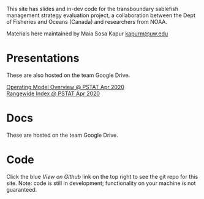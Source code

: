 
This site has slides and in-dev code for the transboundary sablefish management strategy evaluation project, a collaboration between the Dept of Fisheries and Oceans (Canada) and researchers from NOAA.

Materials here maintained by Maia Sosa Kapur kapurm@uw.edu


# Presentations
These are also hosted on the team Google Drive.

[Operating Model Overview @ PSTAT Apr 2020](slides/Kapur_OM_PSTAT-Apr2020.html)
<br>
[Rangewide Index @ PSTAT Apr 2020](slides/Kapur_RangewideSABIdx.html)

# Docs
These are  hosted on the team Google Drive.

# Code
Click the blue *View on Github* link on the top right to see the git repo for this site. Note: code is still in development; functionality on your machine is not guaranteed. 
